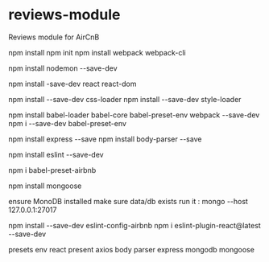 # reviews-module
Reviews module for AirCnB

npm install
npm init
npm install webpack webpack-cli

npm install nodemon --save-dev

npm install -save-dev react react-dom

npm install --save-dev css-loader
npm install --save-dev style-loader

npm install babel-loader babel-core babel-preset-env webpack --save-dev
npm i --save-dev babel-preset-env


npm install express --save
npm install body-parser --save

npm install eslint --save-dev

npm i babel-preset-airbnb

npm install mongoose

ensure MonoDB installed
	make sure data/db exists
run it : 
	mongo --host 127.0.0.1:27017

npm install --save-dev eslint-config-airbnb
npm i eslint-plugin-react@latest --save-dev

presets env react present
axios
body parser
express
mongodb
mongoose

